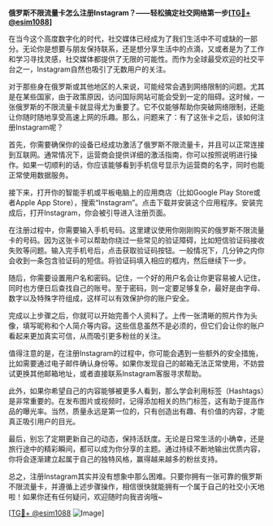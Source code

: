 **俄罗斯不限流量卡怎么注册Instagram？——轻松搞定社交网络第一步[[TG💪+ @esim1088](https://t.me/s/esim1088)]**

在当今这个高度数字化的时代，社交媒体已经成为了我们生活中不可或缺的一部分。无论你是想要与朋友保持联系，还是想分享生活中的点滴，又或者是为了工作和学习寻找灵感，社交媒体都提供了无限的可能性。而作为全球最受欢迎的社交平台之一，Instagram自然也吸引了无数用户的关注。

对于那些身在俄罗斯或其他地区的人来说，可能经常会遇到网络限制的问题。尤其是在某些国家，由于政策原因，访问国际网站可能会受到一定的阻碍。这时候，一张俄罗斯的不限流量卡就显得尤为重要了。它不仅能够帮助你突破网络限制，还能让你随时随地享受高速上网的乐趣。那么，问题来了：有了这张卡之后，该如何注册Instagram呢？

首先，你需要确保你的设备已经成功激活了俄罗斯不限流量卡，并且可以正常连接到互联网。通常情况下，运营商会提供详细的激活指南，你可以按照说明进行操作。如果一切顺利的话，你应该能够看到手机信号显示为运营商的名字，同时也能正常使用数据服务。

接下来，打开你的智能手机或平板电脑上的应用商店（比如Google Play Store或者Apple App Store），搜索“Instagram”。点击下载并安装这个应用程序。安装完成后，打开Instagram，你会被引导进入注册页面。

在注册过程中，你需要输入手机号码。这里建议使用你刚刚购买的俄罗斯不限流量卡的号码。因为这张卡可以帮助你绕过一些常见的验证障碍，比如短信验证码接收失败等问题。输入完手机号后，点击获取验证码按钮。一般情况下，几分钟之内你会收到一条包含验证码的短信。将验证码填入相应的框内，然后继续下一步。

随后，你需要设置用户名和密码。记住，一个好的用户名会让你更容易被人记住，同时也方便日后查找自己的账号。至于密码，则一定要足够复杂，最好是由字母、数字以及特殊字符组成，这样可以有效保护你的账户安全。

完成以上步骤之后，你就可以开始完善个人资料了。上传一张清晰的照片作为头像，填写昵称和个人简介等内容。这些信息虽然不是必须的，但它们会让你的账户看起来更加真实可信，从而吸引更多粉丝的关注。

值得注意的是，在注册Instagram的过程中，你可能会遇到一些额外的安全措施，比如需要通过电子邮件确认身份等。如果你发现自己的邮箱无法正常使用，不妨尝试更换其他邮箱地址，或者直接联系Instagram客服寻求帮助。

此外，如果你希望自己的内容能够被更多人看到，那么学会利用标签（Hashtags）是非常重要的。在发布图片或视频时，记得添加相关的热门标签，这有助于提高作品的曝光率。当然，质量永远是第一位的，只有创造出有趣、有价值的内容，才能真正吸引用户的目光。

最后，别忘了定期更新自己的动态，保持活跃度。无论是日常生活的小确幸，还是旅行途中的精彩瞬间，都可以成为你分享的主题。通过持续不断地输出优质内容，你将会逐渐建立起属于自己的独特风格，赢得越来越多的粉丝支持。

总之，注册Instagram其实并没有想象中那么困难。只要你拥有一张可靠的俄罗斯不限流量卡，并遵循上述步骤操作，相信很快就能拥有一个属于自己的社交小天地啦！如果你还有任何疑问，欢迎随时向我咨询哦~

[[TG💪+ @esim1088](https://t.me/s/esim1088) ![Image](https://i.postimg.cc/4NQfJmqS/Snipaste-2025-05-13-00-14-12.png)]